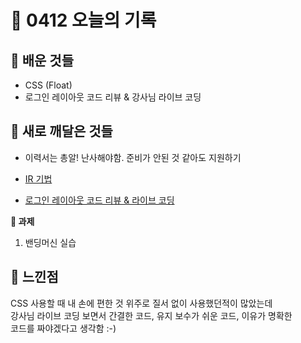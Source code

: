 # 🧸 0412 오늘의 기록
## 💙 배운 것들
* CSS (Float)
* 로그인 레이아웃 코드 리뷰 & 강사님 라이브 코딩

## 💚 새로 깨달은 것들
* 이력서는 총알! 난사해야함. 준비가 안된 것 같아도 지원하기

* [IR 기법](https://github.com/iRRPL-AR/TIL/blob/main/HTML%2BCSS/CSS/IR%20%EA%B8%B0%EB%B2%95.md)

* [로그인 레이아웃 코드 리뷰 & 라이브 코딩](https://github.com/iRRPL-AR/TIL/blob/main/HTML%2BCSS/CSS/%EB%A1%9C%EA%B7%B8%EC%9D%B8%20%EB%A0%88%EC%9D%B4%EC%95%84%EC%9B%83%20%EC%BD%94%EB%93%9C%EB%A6%AC%EB%B7%B0.md)

**📍 과제**
1. 밴딩머신 실습

## 💜 느낀점
CSS 사용할 때 내 손에 편한 것 위주로 질서 없이 사용했던적이 많았는데   
강사님 라이브 코딩 보면서 간결한 코드, 유지 보수가 쉬운 코드, 이유가 명확한   
코드를 짜야겠다고 생각함 :-)
